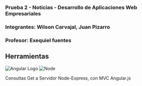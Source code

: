 
### Prueba 2 - Noticias - Desarrollo de Aplicaciones Web Empresariales

### Integrantes: Wilson Carvajal, Juan Pizarro
### Profesor: Exequiel fuentes

## Herramientas

![Angular Logo](https://angular.io/resources/images/logos/angular2/angular.png)
![Node](http://www.devsensation.es/en/node/23)


Consultas Get a Servidor Node-Express, con MVC Angular.js
